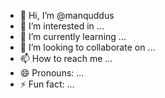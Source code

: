 - 👋 Hi, I’m @manquddus
- 👀 I’m interested in ...
- 🌱 I’m currently learning ...
- 💞️ I’m looking to collaborate on ...
- 📫 How to reach me ...
- 😄 Pronouns: ...
- ⚡ Fun fact: ...

<!---
manquddus/manquddus is a ✨ special ✨ repository because its `README.md` (this file) appears on your GitHub profile.
You can click the Preview link to take a look at your changes.
--->
